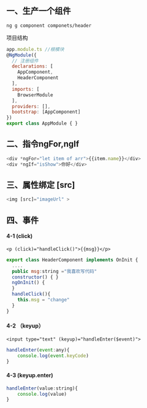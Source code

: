 ## 一、生产一个组件

```
ng g component componets/header 
```

项目结构

```js
app.module.ts //根模块
@NgModule({
  // 注册组件
  declarations: [
    AppComponent,
    HeaderComponent
  ],
  imports: [
    BrowserModule
  ],
  providers: [],
  bootstrap: [AppComponent]
})
export class AppModule { }
```

## 二、指令ngFor,ngIf

```js
<div *ngFor="let item of arr">{{item.name}}</div>
<div *ngIf="isShow">你好</div>
```

## 三、属性绑定 [src]

```js
<img [src]="imageUrl" >
```

## 四、事件 

#### 4-1 (click)

```
<p (click)="handleClick()">{{msg}}</p>
```

```js
export class HeaderComponent implements OnInit {
  ....
  public msg:string ="我喜欢写代码"
  constructor() { }
  ngOnInit() {
  }
  handleClick(){
    this.msg = "change"
  }
}
```

#### 4-2 （keyup）

```
<input type="text" (keyup)="handleEnter($event)">
```

```js
handleEnter(event:any){
    console.log(event.keyCode)
}
```

#### 4-3 (keyup.enter)

```js
handleEnter(value:string){
    console.log(value)
}
```

